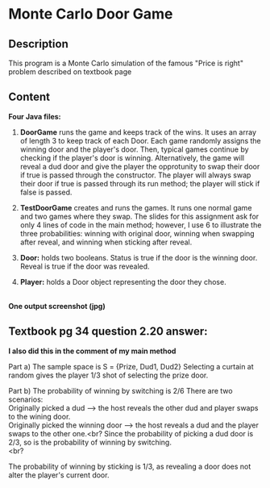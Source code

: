 # Monte Carlo Door Game

## Description
This program is a Monte Carlo simulation of the famous "Price is right" problem described on textbook page


## Content
**Four Java files:**<br>
1. **DoorGame** runs the game and keeps track of the wins. It uses an array of length 3 to keep track of each Door.
Each game randomly assigns the winning door and the player's door. Then, typical games continue by checking if the
player's door is winning. Alternatively, the game will reveal a dud door and give the player the opprotunity to swap
their door if true is passed through the constructor. The player will always swap their door if true is passed through
its run method; the player will stick if false is passed.<br>

2. **TestDoorGame** creates and runs the games. It runs one normal game and two games where they swap.
The slides for this assignment ask for only 4 lines of code in the main method; however, I use 6 to
illustrate the three probabilities: winning with original door, winning when swapping after reveal,
and winning when sticking after reveal.<br>

3. **Door:** holds two booleans. Status is true if the door is the winning door. Reveal is true if the door was revealed.<br>

4. **Player:** holds a Door object representing the door they chose.<br><br>

**One output screenshot (jpg)**<br>

## Textbook pg 34 question 2.20 answer:
**I also did this in the comment of my main method**

Part a)
The sample space is S = {Prize, Dud1, Dud2}
Selecting a curtain at random gives the player 
1/3 shot of selecting the prize door.

Part b)
The probability of winning by switching is 2/6
There are two scenarios: <br>
Originally picked a dud --> the host reveals the other dud and player swaps to the wining door.<br>
Originally picked the winning door --> the host reveals a dud and the player swaps to the other one.<br?
Since the probability of picking a dud door is 2/3, so is the probability of winning by switching. <br> <br?

The probability of winning by sticking is 1/3, as revealing a door does not alter the player's current door.
